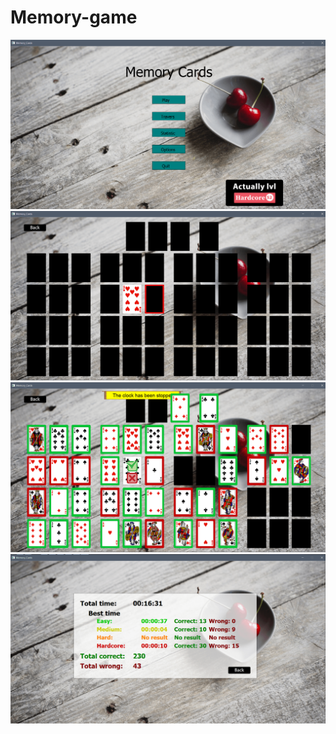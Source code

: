 # Memory-game

![alt text](https://github.com/GrzegorzStacel/Memory-game/blob/master/Imges%20to%20README/1.png)
![alt text](https://github.com/GrzegorzStacel/Memory-game/blob/master/Imges%20to%20README/2.png)
![alt text](https://github.com/GrzegorzStacel/Memory-game/blob/master/Imges%20to%20README/3.png)
![alt text](https://github.com/GrzegorzStacel/Memory-game/blob/master/Imges%20to%20README/4.png)
